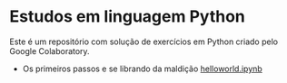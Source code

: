 # Estudos em linguagem Python
Este é um repositório com solução de exercícios em Python criado pelo Google Colaboratory.

* Os primeiros passos e se librando da maldição
[helloworld.ipynb](/helloworld.ipynb)
